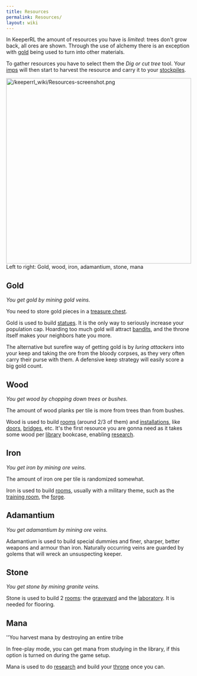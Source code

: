 ```yaml
---
title: Resources
permalink: Resources/
layout: wiki
---
```


In KeeperRL the amount of resources you have is *limited*: trees don't
grow back, all ores are shown. Through the use of alchemy there is an
exception with [gold](/keeperrl_wiki/Gold "wikilink") being used to turn
into other materials.

To gather resources you have to select them the *Dig or cut tree* tool.
Your [imps](/keeperrl_wiki/Imp "wikilink") will then start to harvest the resource and
carry it to your [stockpiles](/keeperrl_wiki/Storage "wikilink").

<img src="/keeperrl_wiki/Resources-screenshot.png" title="fig:/keeperrl_wiki/Resources-screenshot.png" alt="/keeperrl_wiki/Resources-screenshot.png" width="500" />
Left to right: Gold, wood, iron, adamantium, stone, mana

Gold
----

*You get gold by mining gold veins.*

You need to store gold pieces in a [treasure
chest](/keeperrl_wiki/Treasure_Chest "wikilink").

Gold is used to build [statues](/keeperrl_wiki/Statue "wikilink"). It is
the only way to seriously increase your population cap. Hoarding too
much gold will attract [bandits](/keeperrl_wiki/Bandit "wikilink"), and the throne
itself makes your neighbors hate you more.

The alternative but surefire way of getting gold is by *luring
attackers* into your keep and taking the ore from the bloody corpses, as
they very often carry their purse with them. A defensive keep strategy
will easily score a big gold count.

Wood
----

*You get wood by chopping down trees or bushes.*

The amount of wood planks per tile is more from trees than from bushes.

Wood is used to build [rooms](/keeperrl_wiki/Rooms_Guide "wikilink") (around 2/3
of them) and [installations](/keeperrl_wiki/Installations "wikilink"), like
[doors](/keeperrl_wiki/Door "wikilink"),
[bridges](/keeperrl_wiki/Bridge "wikilink"), etc. It's the first
resource you are gonna need as it takes some wood per
[library](/keeperrl_wiki/Library "wikilink") bookcase, enabling
[research](/keeperrl_wiki/Technologies "wikilink").

Iron
----

*You get iron by mining ore veins.*

The amount of iron ore per tile is randomized somewhat.

Iron is used to build [rooms](/keeperrl_wiki/Rooms_Guide "wikilink"), usually with
a military theme, such as the [training
room](/keeperrl_wiki/Training_Room "wikilink"), the
[forge](/keeperrl_wiki/Forge "wikilink").

Adamantium
----------

*You get adamantium by mining ore veins.*

Adamantium is used to build special dummies and finer, sharper, better
weapons and armour than iron. Naturally occurring veins are guarded by
golems that will wreck an unsuspecting keeper.

Stone
-----

*You get stone by mining granite veins.*

Stone is used to build 2 [rooms](/keeperrl_wiki/Rooms_Guide "wikilink"): the
[graveyard](/keeperrl_wiki/Graveyard "wikilink") and the
[laboratory](/keeperrl_wiki/Laboratory "wikilink"). It is needed for
flooring.

Mana
----

''You harvest mana by destroying an entire tribe

In free-play mode, you can get mana from studying in the library, if
this option is turned on during the game setup.

Mana is used to do [research](/keeperrl_wiki/Technologies "wikilink") and build your
[throne](/keeperrl_wiki/Throne "wikilink") once you can.
